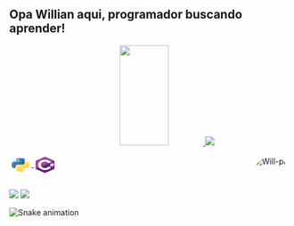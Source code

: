 ## Opa Willian aqui, programador buscando aprender!
<div align="center">
  <a href="https://github.com/WillzinPBS">
  <img height="180em" width='42%' src="https://github-readme-stats.vercel.app/api?username=WillzinPBS&show_icons=true&theme=tokyonight&include_all_commits=true&count_private=true"/>
  <img height="180em" src="https://github-readme-stats.vercel.app/api/top-langs/?username=WillzinPBS&layout=compact&langs_count=7&theme=tokyonight"/>
</div>
  
<div style="display: inline_block"><br>
  <img align="center" alt="Will-Python" height="30" width="40" src="https://raw.githubusercontent.com/devicons/devicon/master/icons/python/python-original.svg">
  <img align="center" alt="Will-Csharp" height="30" width="40" src="https://raw.githubusercontent.com/devicons/devicon/master/icons/csharp/csharp-original.svg">
  <img align="right" alt="Will-pic" height="150" style="border-radius:50px;" src="https://avatars.githubusercontent.com/u/74713986?v=4">
</div>
  
  ##
 
<div> 
  <a href = "mailto:wilpbrito@hotmail.com"><img src="https://img.shields.io/badge/Outlook-0078D4?style=for-the-badge&logo=microsoft-outlook&logoColor=white" target="_blank"></a>
  <a href="https://www.linkedin.com/in/willian-brito-566894128/" target="_blank"><img src="https://img.shields.io/badge/-LinkedIn-%230077B5?style=for-the-badge&logo=linkedin&logoColor=white" target="_blank"></a> 
 
  ![Snake animation](https://github.com/WillzinPBS/WillzinPBS/blob/output/github-contribution-grid-snake.svg)
 
</div>

